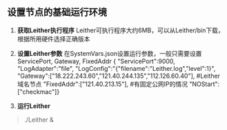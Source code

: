 ## 设置节点的基础运行环境
1. **获取Leither执行程序**
Leither可执行程序大约6MB，可以从Leither/bin下载，根据所用硬件选择正确版本

2. **设置Leither参数**
在SystemVars.json设置运行参数，一般只需要设置ServicePort, Gateway, FixedAddr
{ "ServicePort":9000,
  "LogAdapter":"file",
  "LogConfig":"{\"filename\":\"Leither.log\",\"level\":1}",
  "Gateway":["18.222.243.60","121.40.244.135","112.126.60.40"],   #Leither域名节点
  "FixedAddr":["121.40.213.15"],        #有固定公网IP的情况
  "NOStart":["checkmac"]}
3. **运行Leither**
> ./Leither &
